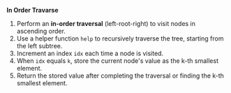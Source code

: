 **In Order Travarse**
1. Perform an **in-order traversal** (left-root-right) to visit nodes in ascending order.
2. Use a helper function `help` to recursively traverse the tree, starting from the left subtree.
3. Increment an index `idx` each time a node is visited.
4. When `idx` equals `k`, store the current node's value as the k-th smallest element.
5. Return the stored value after completing the traversal or finding the k-th smallest element.